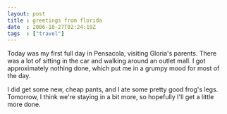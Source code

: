 ```yaml
---
layout: post
title : greetings from florida
date  : 2006-10-27T02:24:19Z
tags  : ["travel"]
---
```

Today was my first full day in Pensacola, visiting Gloria's parents.  There was a lot of sitting in the car and walking around an outlet mall.  I got approximately nothing done, which put me in a grumpy mood for most of the day.

I did get some new, cheap pants, and I ate some pretty good frog's legs. Tomorrow, I think we're staying in a bit more, so hopefully I'll get a little more done. 
